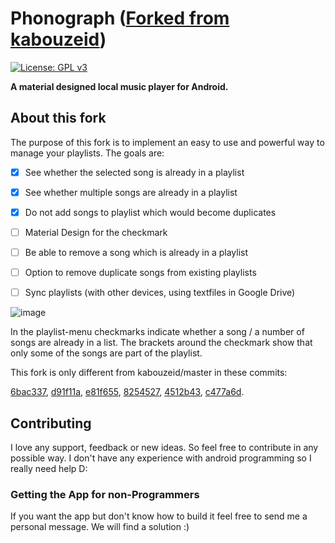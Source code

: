 # Phonograph ([Forked from kabouzeid](https://github.com/kabouzeid/Phonograph))

[![License: GPL v3](https://img.shields.io/badge/License-GPL%20v3-blue.svg)](https://github.com/kabouzeid/Phonograph/blob/master/LICENSE.txt)

**A material designed local music player for Android.**

## About this fork
The purpose of this fork is to implement an easy to use and powerful way to manage your playlists. The goals are:
- [x] See whether the selected song is already in a playlist
- [x] See whether multiple songs are already in a playlist
- [x] Do not add songs to playlist which would become duplicates
- [ ] Material Design for the checkmark
- [ ] Be able to remove a song which is already in a playlist
- [ ] Option to remove duplicate songs from existing playlists
- [ ] Sync playlists (with other devices, using textfiles in Google Drive)


![image](https://user-images.githubusercontent.com/33571916/52509049-01e1c300-2bf7-11e9-979a-8cf872436ec2.png)

In the playlist-menu checkmarks indicate whether a song / a number of songs are already in a list.
The brackets around the checkmark show that only some of the songs are part of the playlist.

This fork is only different from kabouzeid/master in these commits: 

[6bac337](https://github.com/Sogolumbo/Phonograph/commit/6bac3379636d97a68f50ebb1672654ef1aa310fb),
[d91f11a](https://github.com/Sogolumbo/Phonograph/commit/d91f11ad068192806979da79a0d089835d574524),
[e81f655](https://github.com/Sogolumbo/Phonograph/commit/e81f655c802bb2953d6e6d093cc3a1c774b897c4),
[8254527](https://github.com/Sogolumbo/Phonograph/commit/8254527339ba7e8acd5cc522b34e3ee724ba9b5a),
[4512b43](https://github.com/Sogolumbo/Phonograph/commit/4512b43529231a57636b7d62fcbade9fb81329b9),
[c477a6d](https://github.com/Sogolumbo/Phonograph/commit/c477a6db7713f73f4252040eb4990b3ff97d9595).

## Contributing
I love any support, feedback or new ideas. So feel free to contribute in any possible way. I don't have any experience with android programming so I really need help D:

### Getting the App for non-Programmers
If you want the app but don't know how to build it feel free to send me a personal message. We will find a solution :)

